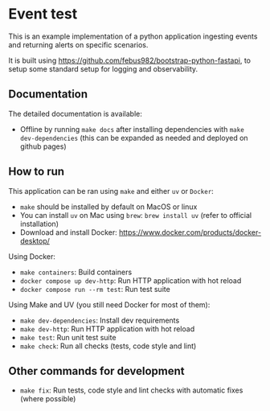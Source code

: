 # Event test

This is an example implementation of a python application ingesting events and returning alerts
on specific scenarios.

It is built using https://github.com/febus982/bootstrap-python-fastapi, to setup some standard
setup for logging and observability.

## Documentation

The detailed documentation is available:

* Offline by running `make docs` after installing dependencies with `make dev-dependencies` (this can be expanded as needed and deployed on github pages)

## How to run

This application can be ran using `make` and either `uv` or `Docker`:

- `make` should be installed by default on MacOS or linux
- You can install `uv` on Mac using `brew`: `brew install uv` (refer to official installation)
- Download and install Docker: https://www.docker.com/products/docker-desktop/

Using Docker:

* `make containers`: Build containers
* `docker compose up dev-http`: Run HTTP application with hot reload
* `docker compose run --rm test`: Run test suite

Using Make and UV (you still need Docker for most of them):

* `make dev-dependencies`: Install dev requirements
* `make dev-http`: Run HTTP application with hot reload
* `make test`: Run unit test suite
* `make check`: Run all checks (tests, code style and lint)

## Other commands for development

* `make fix`: Run tests, code style and lint checks with automatic fixes (where possible)
